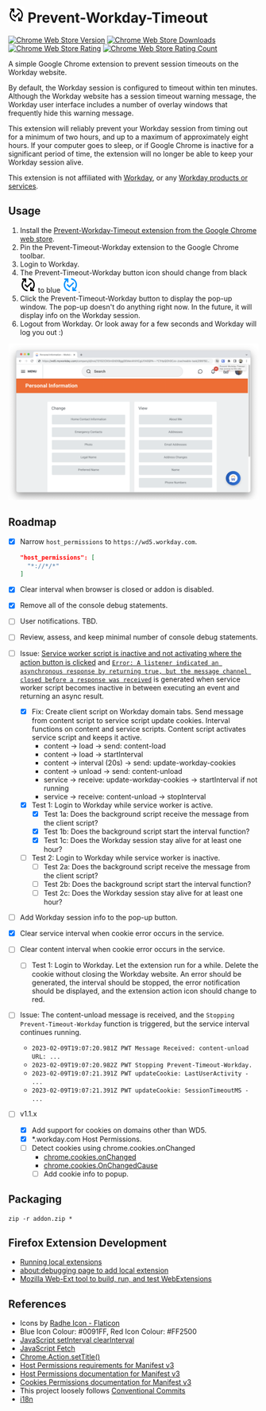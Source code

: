 # ![Prevent-Workday-Timeout Icon](/src/images/changes-black-32.png) Prevent-Workday-Timeout

[![Chrome Web Store Version](https://img.shields.io/chrome-web-store/v/mcliokdljpofldmihgimfcnkmgifckki.svg?style=flat-square)](https://chrome.google.com/webstore/detail/prevent-workday-timeout/mcliokdljpofldmihgimfcnkmgifckki)
[![Chrome Web Store Downloads](https://img.shields.io/chrome-web-store/d/mcliokdljpofldmihgimfcnkmgifckki.svg?style=flat-square)](https://chrome.google.com/webstore/detail/prevent-workday-timeout/mcliokdljpofldmihgimfcnkmgifckki)
[![Chrome Web Store Rating](https://img.shields.io/chrome-web-store/rating/mcliokdljpofldmihgimfcnkmgifckki.svg?style=flat-square)](https://chrome.google.com/webstore/detail/prevent-workday-timeout/mcliokdljpofldmihgimfcnkmgifckki)
[![Chrome Web Store Rating Count](https://img.shields.io/chrome-web-store/rating-count/mcliokdljpofldmihgimfcnkmgifckki.svg?style=flat-square)](https://chrome.google.com/webstore/detail/prevent-workday-timeout/mcliokdljpofldmihgimfcnkmgifckki/reviews)

A simple Google Chrome extension to prevent session timeouts on the Workday website.

By default, the Workday session is configured to timeout within ten minutes. Although the Workday website has a session timeout warning message, the Workday user interface includes a number of overlay windows that frequently hide this warning message.

This extension will reliably prevent your Workday session from timing out for a minimum of two hours, and up to a maximum of approximately eight hours. If your computer goes to sleep, or if Google Chrome is inactive for a significant period of time, the extension will no longer be able to keep your Workday session alive.

This extension is not affiliated with [Workday](http://workday.com), or any [Workday products or services](https://www.workday.com/en-us/legal/workday-trademark-usage-guidelines.html).

## Usage

1. Install the [Prevent-Workday-Timeout extension from the Google Chrome web store](https://chrome.google.com/webstore/detail/prevent-workday-timeout/mcliokdljpofldmihgimfcnkmgifckki).
2. Pin the Prevent-Timeout-Workday extension to the Google Chrome toolbar.
3. Login to Workday.
4. The Prevent-Timeout-Workday button icon should change from black ![Prevent-Workday-Timeout Icon](/src/images/changes-black-32.png) to blue ![Prevent-Workday-Timeout Icon](/src/images/changes-blue-32.png).
5. Click the Prevent-Timeout-Workday button to display the pop-up window. The pop-up doesn't do anything right now. In the future, it will display info on the Workday session.
6. Logout from Workday. Or look away for a few seconds and Workday will log you out :)

![Prevent-Workday-Timeout Extension in Google Chrome](/screenshot.png)

## Roadmap

- [x] Narrow `host_permissions` to `https://wd5.workday.com`.

  ```json
  "host_permissions": [
    "*://*/*"
  ]
  ```

- [x] Clear interval when browser is closed or addon is disabled.
- [x] Remove all of the console debug statements.
- [ ] User notifications. TBD.
- [ ] Review, assess, and keep minimal number of console debug statements.
- [ ] Issue: [Service worker script is inactive and not activating where the action button is clicked](https://bugs.chromium.org/p/chromium/issues/detail?id=1316588Possible) and [`Error: A listener indicated an asynchronous response by returning true, but the message channel closed before a response was received`](https://stackoverflow.com/questions/72494154/a-listener-indicated-an-asynchronous-response-by-returning-true-but-the-messag) is generated when service worker script becomes inactive in between executing an event and returning an async result.
  - [x] Fix: Create client script on Workday domain tabs. Send message from content script to service script update cookies. Interval functions on content and service scripts. Content script activates service script and keeps it active.
    - content -> load -> send: content-load
    - content -> load -> startInterval
    - content -> interval (20s) -> send: update-workday-cookies
    - content -> unload -> send: content-unload
    - service -> receive: update-workday-cookies -> startInterval if not running
    - service -> receive: content-unload -> stopInterval
  - [x] Test 1: Login to Workday while service worker is active.
    - [x] Test 1a: Does the background script receive the message from the client script?
    - [x] Test 1b: Does the background script start the interval function?
    - [x] Test 1c: Does the Workday session stay alive for at least one hour?
  - [ ] Test 2: Login to Workday while service worker is inactive.
    - [ ] Test 2a: Does the background script receive the message from the client script?
    - [ ] Test 2b: Does the background script start the interval function?
    - [ ] Test 2c: Does the Workday session stay alive for at least one hour?
- [ ] Add Workday session info to the pop-up button.
- [x] Clear service interval when cookie error occurs in the service.
- [ ] Clear content interval when cookie error occurs in the service.
  - [ ] Test 1: Login to Workday. Let the extension run for a while. Delete the cookie without closing the Workday website. An error should be generated, the interval should be stopped, the error notification should be displayed, and the extension action icon should change to red.
- [ ] Issue: The content-unload message is received, and the `Stopping Prevent-Timeout-Workday` function is triggered, but the service interval continues running.
  - `2023-02-09T19:07:20.981Z PWT Message Received: content-unload URL: ...`
  - `2023-02-09T19:07:20.982Z PWT Stopping Prevent-Timeout-Workday.`
  - `2023-02-09T19:07:21.391Z PWT updateCookie: LastUserActivity - ...`
  - `2023-02-09T19:07:21.391Z PWT updateCookie: SessionTimeoutMS - ...`
- [ ] v1.1.x
  - [x] Add support for cookies on domains other than WD5.
  - [x] *.workday.com Host Permissions.
  - [ ] Detect cookies using chrome.cookies.onChanged
    - [chrome.cookies.onChanged](https://developer.chrome.com/docs/extensions/reference/cookies/#event-onChanged)
    - [chrome.cookies.OnChangedCause](https://developer.chrome.com/docs/extensions/reference/cookies/#type-OnChangedCause```bash)
    - [ ] Add cookie info to popup.

## Packaging

```shell
zip -r addon.zip *
```

## Firefox Extension Development

- [Running local extensions](https://firefox-source-docs.mozilla.org/devtools-user/about_colon_debugging/index.html)
- [about:debugging page to add local extension](about:debugging)
- [Mozilla Web-Ext tool to build, run, and test WebExtensions](https://github.com/mozilla/web-ext)

## References

- Icons by [Radhe Icon - Flaticon](https://www.flaticon.com/free-icons/changes)
- Blue Icon Colour: #0091FF, Red Icon Colour: #FF2500
- [JavaScript setInterval clearInterval](https://developer.mozilla.org/en-US/docs/Web/API/setInterval)
- [JavaScript Fetch](https://developer.mozilla.org/en-US/docs/Web/API/Fetch_API/Using_Fetch)
- [Chrome.Action.setTitle()](https://developer.mozilla.org/en-US/docs/Mozilla/Add-ons/WebExtensions/API/browserAction/setTitle)
- [Host Permissions requirements for Manifest v3](https://stackoverflow.com/questions/19124015/chrome-extension-no-permission-for-cookies-at-url)
- [Host Permissions documentation for Manifest v3](https://developer.chrome.com/docs/extensions/mv3/declare_permissions/)
- [Cookies Permissions documentation for Manifest v3](https://developer.chrome.com/docs/extensions/reference/cookies/)
- This project loosely follows [Conventional Commits](https://www.conventionalcommits.org/en/v1.0.0/)
- [i18n](https://developer.chrome.com/docs/extensions/reference/i18n/)
